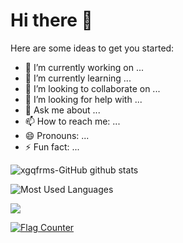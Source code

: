 # Hi there 👋

Here are some ideas to get you started:

- 🔭 I’m currently working on ...
- 🌱 I’m currently learning ...
- 👯 I’m looking to collaborate on ...
- 🤔 I’m looking for help with ...
- 💬 Ask me about ...
- 📫 How to reach me: ...
- 😄 Pronouns: ...
- ⚡ Fun fact: ...

![xgqfrms-GitHub github stats](https://github-readme-stats.vercel.app/api?username=xgqfrms-GitHub&show_icons=true)

![Most Used Languages](https://github-readme-stats.vercel.app/api/top-langs/?username=xgqfrms-github)

![](https://visitor-badge.glitch.me/badge?page_id=xgqfrms-github)


<a href="https://info.flagcounter.com/teNM"><img src="https://s01.flagcounter.com/count2/teNM/bg_00FF00/txt_000000/border_000000/columns_2/maxflags_10/viewers_0/labels_1/pageviews_1/flags_0/percent_0/" alt="Flag Counter" border="0"></a>

<!--
**xgqfrms-GitHub/xgqfrms-GitHub** is a ✨ _special_ ✨ repository because its `README.md` (this file) appears on your GitHub profile.

Here are some ideas to get you started:

- 🔭 I’m currently working on ...
- 🌱 I’m currently learning ...
- 👯 I’m looking to collaborate on ...
- 🤔 I’m looking for help with ...
- 💬 Ask me about ...
- 📫 How to reach me: ...
- 😄 Pronouns: ...
- ⚡ Fun fact: ...
-->

